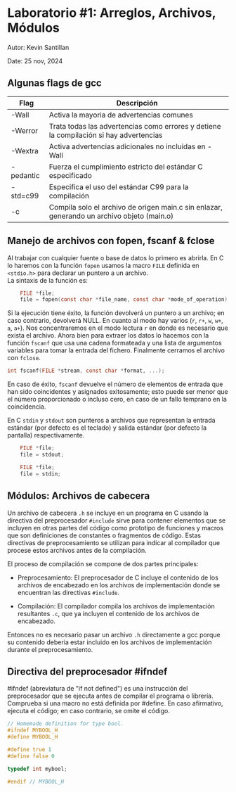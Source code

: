 # Laboratorio #1: Arreglos, Archivos, Módulos

Autor: Kevin Santillan

Date: 25 nov, 2024

## Algunas flags de gcc

| Flag         | Descripción                                                                                 |
|--------------|---------------------------------------------------------------------------------------------|
| -Wall        | Activa la mayoria de advertencias comunes                                                   |
| -Werror      | Trata todas las advertencias como errores y detiene la compilación si hay advertencias      |
| -Wextra      | Activa advertencias adicionales no incluidas en -Wall                                       |
| -pedantic    | Fuerza el cumplimiento estricto del estándar C especificado                                 |
| -std=c99     | Especifica el uso del estándar C99 para la compilación                                      |
| -c           | Compila solo el archivo de origen main.c sin enlazar, generando un archivo objeto (main.o)  |

## Manejo de archivos con fopen, fscanf & fclose

Al trabajar con cualquier fuente o base de datos lo primero es abrirla. En C lo haremos con la función `fopen` usamos la macro `FILE` definida en `<stdio.h>` para declarar un puntero a un archivo.<br>
La sintaxis de la función es: 

```c
    FILE *file;
    file = fopen(const char *file_name, const char *mode_of_operation);
```

Si la ejecución tiene éxito, la función devolverá un puntero a un archivo; en caso contrario, devolverá NULL.
En cuanto al modo hay varios (`r`, `r+`, `w`, `w+`, `a`, `a+`). Nos concentraremos en el modo lectura `r` en donde es necesario que exista el archivo. Ahora bien para extraer los datos lo hacemos con la función `fscanf` que usa una cadena formateada y una lista de argumentos variables para tomar la entrada del fichero. Finalmente cerramos el archivo con `fclose`.<br>

```c
int fscanf(FILE *stream, const char *format, ...);
```
En caso de éxito, `fscanf` devuelve el número de elementos de entrada que han sido coincidentes y asignados exitosamente; esto puede ser menor que el número proporcionado o incluso cero, en caso de un fallo temprano en la coincidencia.

En C `stdin` y `stdout` son punteros a archivos que representan la entrada estándar (por defecto es el teclado) y salida estándar (por defecto la pantalla) respectivamente.

```c
    FILE *file;
    file = stdout; 
```
```c
    FILE *file;
    file = stdin; 
```

## Módulos: Archivos de cabecera
Un archivo de cabecera `.h` se incluye en un programa en C usando la directiva del preprocesador `#include` sirve para contener elementos que se incluyen en otras partes del código como prototipo de funciones y macros que son definiciones de constantes o fragmentos de código. Estas directivas de preprocesamiento se utilizan para indicar al compilador que procese estos archivos antes de la compilación.<br>

El proceso de compilación se compone de dos partes principales:<br>
- Preprocesamiento: El preprocesador de C incluye el contenido de los archivos de encabezado en los archivos de implementación donde se encuentran las directivas `#include`.<br>

- Compilación: El compilador compila los archivos de implementación resultantes `.c`, que ya incluyen el contenido de los archivos de encabezado.<br>

Entonces no es necesario pasar un archivo `.h` directamente a gcc porque su contenido deberia estar incluido en los archivos de implementación durante el preprocesamiento.<br>

## Directiva del preprocesador #ifndef
#ifndef (abreviatura de "if not defined") es una instrucción del preprocesador que se ejecuta antes de compilar el programa o librería. Comprueba si una macro no está definida por #define. En caso afirmativo, ejecuta el código; en caso contrario, se omite el código.<br>

```c
// Homemade definition for type bool.
#ifndef MYBOOL_H
#define MYBOOL_H

#define true 1
#define false 0

typedef int mybool;

#endif // MYBOOL_H
```
